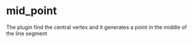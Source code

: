 # mid_point
The plugin find the central vertex and it generates a point in the middle of the line segment
